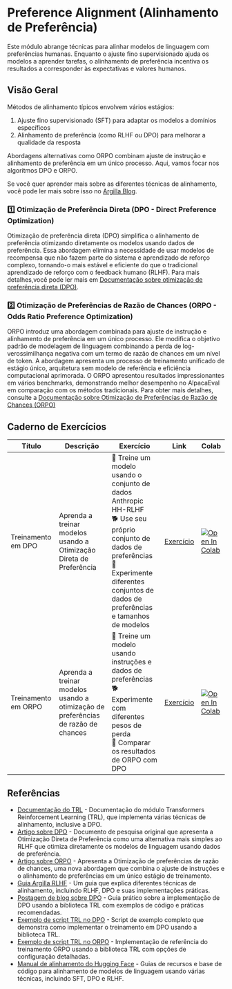 # Preference Alignment (Alinhamento de Preferência)

Este módulo abrange técnicas para alinhar modelos de linguagem com preferências humanas. Enquanto o ajuste fino supervisionado ajuda os modelos a aprender tarefas, o alinhamento de preferência incentiva os resultados a corresponder às expectativas e valores humanos.

## Visão Geral

Métodos de alinhamento típicos envolvem vários estágios:
1. Ajuste fino supervisionado (SFT) para adaptar os modelos a domínios específicos
2. Alinhamento de preferência (como RLHF ou DPO) para melhorar a qualidade da resposta

Abordagens alternativas como ORPO combinam ajuste de instrução e alinhamento de preferência em um único processo. Aqui, vamos focar nos algoritmos DPO e ORPO.

Se você quer aprender mais sobre as diferentes técnicas de alinhamento, você pode ler mais sobre isso no [Argilla Blog](https://argilla.io/blog/mantisnlp-rlhf-part-8). 

### 1️⃣ Otimização de Preferência Direta (DPO - Direct Preference Optimization)

Otimização de preferência direta (DPO) simplifica o alinhamento de preferência otimizando diretamente os modelos usando dados de preferência. Essa abordagem elimina a necessidade de usar modelos de recompensa que não fazem parte do sistema e aprendizado de reforço complexo, tornando-o mais estável e eficiente do que o tradicional aprendizado de reforço com o feedback humano (RLHF). Para mais detalhes,você pode ler mais em [Documentação sobre otimização de preferência direta (DPO)](./dpo.md).


### 2️⃣ Otimização de Preferências de Razão de Chances (ORPO - Odds Ratio Preference Optimization)

ORPO introduz uma abordagem combinada para ajuste de instrução e alinhamento de preferência em um único processo. Ele modifica o objetivo padrão de modelagem de linguagem combinando a perda de log-verossimilhança negativa com um termo de razão de chances em um nível de token. A abordagem apresenta um processo de treinamento unificado de estágio único, arquitetura sem modelo de referência e eficiência computacional aprimorada. O ORPO apresentou resultados impressionantes em vários benchmarks, demonstrando melhor desempenho no AlpacaEval em comparação com os métodos tradicionais. Para obter mais detalhes, consulte a [Documentação sobre Otimização de Preferências de Razão de Chances (ORPO)](./orpo.md)

## Caderno de Exercícios

| Título | Descrição | Exercício | Link | Colab |
|-------|-------------|----------|------|-------|
| Treinamento em DPO | Aprenda a treinar modelos usando a Otimização Direta de Preferência | 🐢 Treine um modelo usando o conjunto de dados Anthropic HH-RLHF<br>🐕 Use seu próprio conjunto de dados de preferências<br>🦁 Experimente diferentes conjuntos de dados de preferências e tamanhos de modelos | [Exercício](./notebooks/dpo_finetuning_example.ipynb) | <a target="_blank" href="https://colab.research.google.com/github/huggingface/smol-course/blob/main/2_preference_alignment/notebooks/dpo_finetuning_example.ipynb"><img src="https://colab.research.google.com/assets/colab-badge.svg" alt="Open In Colab"/></a> |
| Treinamento em ORPO | Aprenda a treinar modelos usando a otimização de preferências de razão de chances | 🐢 Treine um modelo usando instruções e dados de preferências<br>🐕 Experimente com diferentes pesos de perda<br>🦁 Comparar os resultados de ORPO com DPO | [Exercício](./notebooks/orpo_finetuning_example.ipynb) | <a target="_blank" href="https://colab.research.google.com/github/huggingface/smol-course/blob/main/2_preference_alignment/notebooks/orpo_finetuning_example.ipynb"><img src="https://colab.research.google.com/assets/colab-badge.svg" alt="Open In Colab"/></a> |


## Referências

- [Documentação do TRL](https://huggingface.co/docs/trl/index) - Documentação do módulo Transformers Reinforcement Learning (TRL), que implementa várias técnicas de alinhamento, inclusive a DPO.
- [Artigo sobre DPO](https://arxiv.org/abs/2305.18290) - Documento de pesquisa original que apresenta a Otimização Direta de Preferência como uma alternativa mais simples ao RLHF que otimiza diretamente os modelos de linguagem usando dados de preferência.
- [Artigo sobre ORPO](https://arxiv.org/abs/2403.07691) - Apresenta a Otimização de preferências de razão de chances, uma nova abordagem que combina o ajuste de instruções e o alinhamento de preferências em um único estágio de treinamento.
- [Guia Argilla RLHF](https://argilla.io/blog/mantisnlp-rlhf-part-8/) - Um guia que explica diferentes técnicas de alinhamento, incluindo RLHF, DPO e suas implementações práticas.
- [Postagem de blog sobre DPO](https://huggingface.co/blog/dpo-trl) - Guia prático sobre a implementação de DPO usando a biblioteca TRL com exemplos de código e práticas recomendadas.
- [Exemplo de script TRL no DPO](https://github.com/huggingface/trl/blob/main/examples/scripts/dpo.py) - Script de exemplo completo que demonstra como implementar o treinamento em DPO usando a biblioteca TRL.
- [Exemplo de script TRL no ORPO](https://github.com/huggingface/trl/blob/main/examples/scripts/orpo.py) - Implementação de referência do treinamento ORPO usando a biblioteca TRL com opções de configuração detalhadas.
- [Manual de alinhamento do Hugging Face](https://github.com/huggingface/alignment-handbook) - Guias de recursos e base de código para alinhamento de modelos de linguagem usando várias técnicas, incluindo SFT, DPO e RLHF.